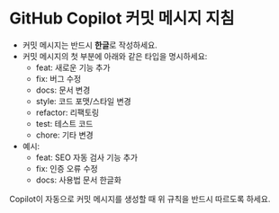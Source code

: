 # GitHub Copilot 커밋 메시지 지침

- 커밋 메시지는 반드시 **한글**로 작성하세요.
- 커밋 메시지의 첫 부분에 아래와 같은 타입을 명시하세요:
  - feat: 새로운 기능 추가
  - fix: 버그 수정
  - docs: 문서 변경
  - style: 코드 포맷/스타일 변경
  - refactor: 리팩토링
  - test: 테스트 코드
  - chore: 기타 변경
- 예시:
  - feat: SEO 자동 검사 기능 추가
  - fix: 인증 오류 수정
  - docs: 사용법 문서 한글화

Copilot이 자동으로 커밋 메시지를 생성할 때 위 규칙을 반드시 따르도록 하세요.
